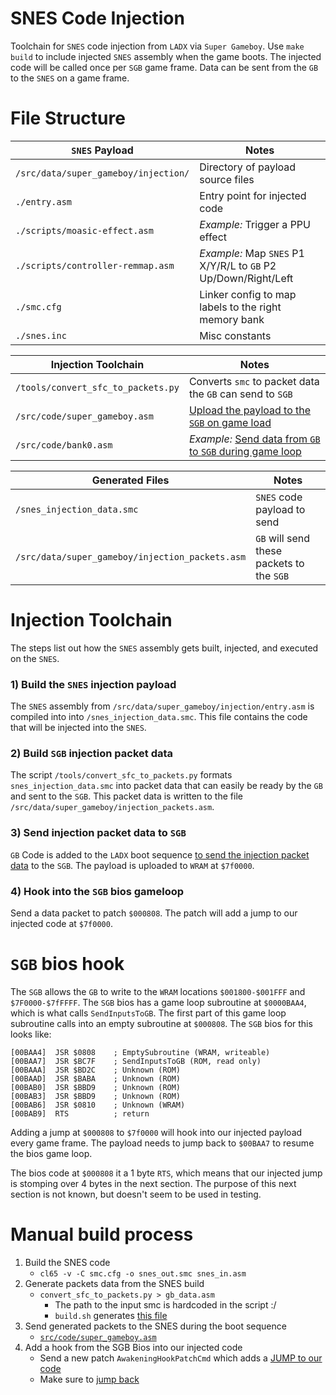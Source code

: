 # SNES Code Injection

Toolchain for `SNES` code injection from `LADX` via `Super Gameboy`.  Use `make build` to include injected `SNES` assembly when the game boots.  The injected code will be called once per `SGB` game frame.  Data can be sent from the `GB` to the `SNES` on a game frame.

# File Structure

| `SNES` Payload | Notes |
| ---- | ---- |
| `/src/data/super_gameboy/injection/` | Directory of payload source files |
| `./entry.asm` | Entry point for injected code |
| `./scripts/moasic-effect.asm` | *Example:* Trigger a PPU effect |
| `./scripts/controller-remmap.asm` | *Example:* Map `SNES` P1 X/Y/R/L to `GB` P2 Up/Down/Right/Left |
| `./smc.cfg` | Linker config to map labels to the right memory bank |
| `./snes.inc` | Misc constants |

| Injection Toolchain | Notes |
| ---- | ---- |
| `/tools/convert_sfc_to_packets.py` | Converts `smc` to packet data the `GB` can send to `SGB` |
| `/src/code/super_gameboy.asm` | [Upload the payload to the `SGB` on game load](https://github.com/cphartman/super-awakening/blob/f63f1c053b0411459c79dcac2076e0bdb2083555/src/code/super_gameboy.asm#L81-L89) |
| `/src/code/bank0.asm` | *Example:* [Send data from `GB` to `SGB`  during game loop](https://github.com/cphartman/super-awakening/blob/f63f1c053b0411459c79dcac2076e0bdb2083555/src/code/super_gameboy.asm#L81-L89) |

| Generated Files | Notes |
| ---- | ---- |
| `/snes_injection_data.smc` | `SNES` code payload to send |
| `/src/data/super_gameboy/injection_packets.asm` | `GB` will send these packets to the `SGB` |

# Injection Toolchain

The steps list out how the `SNES` assembly gets built, injected, and executed on the `SNES`.

### 1) Build the `SNES` injection payload
The `SNES` assembly from `/src/data/super_gameboy/injection/entry.asm` is compiled into into `/snes_injection_data.smc`.  This file contains the code that will be injected into the `SNES`.

### 2) Build `SGB` injection packet data
The script `/tools/convert_sfc_to_packets.py` formats `snes_injection_data.smc` into packet data that can easily be ready by the `GB` and sent to the `SGB`.  This packet data is written to the file `/src/data/super_gameboy/injection_packets.asm`.

### 3) Send injection packet data to `SGB`
`GB` Code is added to the `LADX` boot sequence [to send the injection packet data](https://github.com/cphartman/super-awakening/blob/f63f1c053b0411459c79dcac2076e0bdb2083555/src/code/super_gameboy.asm#L81-L89) to the `SGB`.  The payload is uploaded to `WRAM` at `$7f0000`.

### 4) Hook into the `SGB` bios gameloop 
Send a data packet to patch `$000808`.  The patch will add a jump to our injected code at `$7f0000`.


# `SGB` bios hook
The `SGB` allows the `GB` to write to the `WRAM` locations `$001800-$001FFF` and `$7F0000-$7fFFFF`. The `SGB` bios has a game loop subroutine at `$0000BAA4`, which is what calls `SendInputsToGB`.  The first part of this game loop subroutine calls into an empty subroutine at `$000808`.  The `SGB` bios for this looks like:
```
[00BAA4]  JSR $0808    ; EmptySubroutine (WRAM, writeable)
[00BAA7]  JSR $BC7F    ; SendInputsToGB (ROM, read only)
[00BAAA]  JSR $BD2C    ; Unknown (ROM)
[00BAAD]  JSR $BABA    ; Unknown (ROM)
[00BAB0]  JSR $BBD9    ; Unknown (ROM)
[00BAB3]  JSR $BBD9    ; Unknown (ROM)
[00BAB6]  JSR $0810    ; Unknown (WRAM)
[00BAB9]  RTS          ; return
```  

Adding a jump at `$000808` to `$7f0000` will hook into our injected payload every game frame.  The payload needs to jump back to `$00BAA7` to resume the bios game loop.

The bios code at `$000808` it a 1 byte `RTS`, which means that our injected jump is stomping over 4 bytes in the next section.  The purpose of this next section is not known, but doesn't seem to be used in testing.

# Manual build process

1) Build the SNES code
    * `cl65 -v -C smc.cfg -o snes_out.smc snes_in.asm`
1) Generate packets data from the SNES build
    * `convert_sfc_to_packets.py > gb_data.asm`
        * The path to the input smc is hardcoded in the script :/
        * `build.sh` generates [this file](https://github.com/cphartman/super-awakening/blob/sgb-injection/src/data/super_gameboy/injection_data.asm)
1) Send generated packets to the SNES during the boot sequence
    * [`src/code/super_gameboy.asm`](https://github.com/cphartman/super-awakening/blob/sgb-injection/src/code/super_gameboy.asm#L126-L149)
1) Add a hook from the SGB Bios into our injected code
    * Send a new patch `AwakeningHookPatchCmd` which adds a [JUMP to our code](https://github.com/cphartman/super-awakening/blob/sgb-injection/src/data/super_gameboy/commands.asm#L116-L117)
    * Make sure to [jump back](https://github.com/cphartman/super-awakening/blob/sgb-injection/src/data/super_gameboy/injection_data/injection_script.asm#L22)

